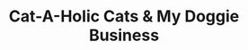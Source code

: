---
title: "Cat-A-Holic Cats & My Doggie Business"
url: /port-orange/cat-a-holic-cats-and-my-doggie-business/
shop: pet grooming
---